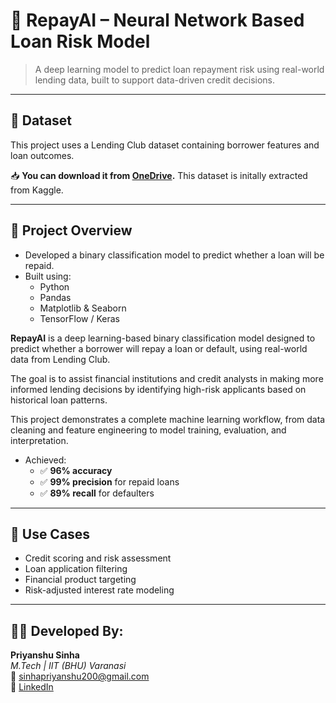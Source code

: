 # 💸 **RepayAI – Neural Network Based Loan Risk Model**

> A deep learning model to predict loan repayment risk using real-world lending data, built to support data-driven credit decisions.

---
## 📂 Dataset

This project uses a Lending Club dataset containing borrower features and loan outcomes.

 
📥 **You can download it from [OneDrive](https://1drv.ms/f/c/a27ce39f4c705a7c/Es4NK0HEoLtJn1RoZsPwoF4BKpI3uwMEHaFvKg-qb9TqmA).** 
This dataset is initally extracted from Kaggle.

---
## 🧠 Project Overview

- Developed a binary classification model to predict whether a loan will be repaid.
- Built using:
  - Python
  - Pandas
  - Matplotlib & Seaborn
  - TensorFlow / Keras
 
**RepayAI** is a deep learning-based binary classification model designed to predict whether a borrower will repay a loan or default, using real-world data from Lending Club.

The goal is to assist financial institutions and credit analysts in making more informed lending decisions by identifying high-risk applicants based on historical loan patterns.

This project demonstrates a complete machine learning workflow, from data cleaning and feature engineering to model training, evaluation, and interpretation.


- Achieved:
  - ✅ **96% accuracy**
  - ✅ **99% precision** for repaid loans
  - ✅ **89% recall** for defaulters
 
 ---

## 💼 Use Cases

- Credit scoring and risk assessment
- Loan application filtering
- Financial product targeting
- Risk-adjusted interest rate modeling

 ---
 ## 🧑‍💻 Developed By:

**Priyanshu Sinha**  
*M.Tech | IIT (BHU) Varanasi*  
📧 [sinhapriyanshu200@gmail.com](mailto:sinhapriyanshu200@gmail.com)  
🔗 [LinkedIn](https://www.linkedin.com/in/sinhapriyanshu200/)

